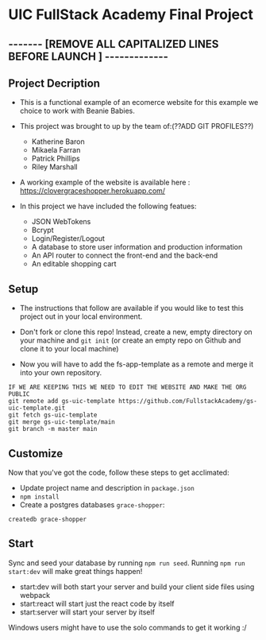 # UIC FullStack Academy Final Project

## ------- [REMOVE ALL CAPITALIZED LINES BEFORE LAUNCH ] -------------

## Project Decription
- This is a functional example of an ecomerce website for this example we choice to work with Beanie Babies.
   
- This project was brought to up by the team of:(??ADD GIT PROFILES??)
    - Katherine Baron 
    - Mikaela Farran 
    - Patrick Phillips 
    - Riley Marshall

- A working example of the website is available here : https://clovergraceshopper.herokuapp.com/

- In this project we have included the following featues:
  - JSON WebTokens
  - Bcrypt
  - Login/Register/Logout
  - A database to store user information and production information
  - An API router to connect the front-end and the back-end 
  - An editable shopping cart

## Setup
- The instructions that follow are available if you would like to test this project out in your local environment.

- Don't fork or clone this repo! Instead, create a new, empty
  directory on your machine and `git init` (or create an empty repo on
  Github and clone it to your local machine)

- Now you will have to add the fs-app-template as a remote and merge it into your own repository.



```
IF WE ARE KEEPING THIS WE NEED TO EDIT THE WEBSITE AND MAKE THE ORG PUBLIC
git remote add gs-uic-template https://github.com/FullstackAcademy/gs-uic-template.git
git fetch gs-uic-template
git merge gs-uic-template/main
git branch -m master main
```

## Customize

Now that you've got the code, follow these steps to get acclimated:

- Update project name and description in `package.json`
- `npm install`
- Create a postgres databases `grace-shopper`:

```
createdb grace-shopper
```

## Start

Sync and seed your database by running `npm run seed`. Running `npm run start:dev` will make great things happen!

- start:dev will both start your server and build your client side files using webpack
- start:react will start just the react code by itself
- start:server will start your server by itself

Windows users might have to use the solo commands to get it working :/
